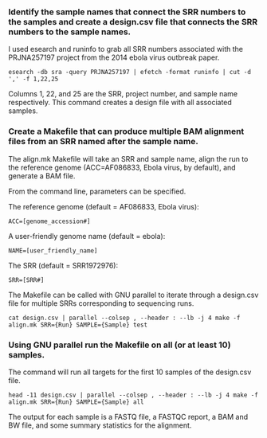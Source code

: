 ### Identify the sample names that connect the SRR numbers to the samples and create a design.csv file that connects the SRR numbers to the sample names.
I used esearch and runinfo to grab all SRR numbers associated with the PRJNA257197 project from the 2014 ebola virus outbreak paper.
```
esearch -db sra -query PRJNA257197 | efetch -format runinfo | cut -d ',' -f 1,22,25
```
Columns 1, 22, and 25 are the SRR, project number, and sample name respectively. This command creates a design file with all associated samples.

### Create a Makefile that can produce multiple BAM alignment files from an SRR named after the sample name.
The align.mk Makefile will take an SRR and sample name, align the run to the reference genome (ACC=AF086833, Ebola virus, by default), and generate a BAM file.

From the command line, parameters can be specified.

The reference genome (default = AF086833, Ebola virus):
```
ACC=[genome_accession#]
````

A user-friendly genome name (default = ebola):
```
NAME=[user_friendly_name]
```

The SRR (default = SRR1972976):
```
SRR=[SRR#]
```

The Makefile can be called with GNU parallel to iterate through a design.csv file for multiple SRRs corresponding to sequencing runs.
```
cat design.csv | parallel --colsep , --header : --lb -j 4 make -f align.mk SRR={Run} SAMPLE={Sample} test
```

### Using GNU parallel run the Makefile on all (or at least 10) samples.
The command will run all targets for the first 10 samples of the design.csv file.
```
head -11 design.csv | parallel --colsep , --header : --lb -j 4 make -f align.mk SRR={Run} SAMPLE={Sample} all
```

The output for each sample is a FASTQ file, a FASTQC report, a BAM and BW file, and some summary statistics for the alignment.


